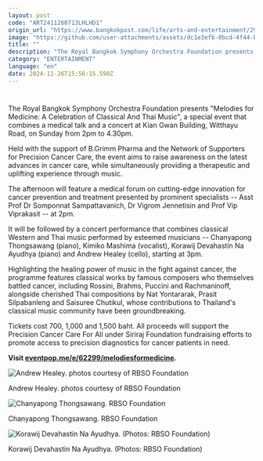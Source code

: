 ```yaml
---
layout: post
code: "ART2411260713LHLHD1"
origin_url: "https://www.bangkokpost.com/life/arts-and-entertainment/2908895/rbso-to-host-concert-for-cancer-care"
image: "https://github.com/user-attachments/assets/dc1e3efb-0bcd-4f44-b64a-7642588b84aa"
title: ""
description: "The Royal Bangkok Symphony Orchestra Foundation presents \"Melodies for Medicine: A Celebration of Classical And Thai Music\", a special event that combines a medical talk and a concert at Kian Gwan Building, Witthayu Road, on Sunday from 2pm to 4.30pm."
category: "ENTERTAINMENT"
language: "en"
date: 2024-11-26T15:56:15.590Z
---
```


# 

The Royal Bangkok Symphony Orchestra Foundation presents "Melodies for Medicine: A Celebration of Classical And Thai Music", a special event that combines a medical talk and a concert at Kian Gwan Building, Witthayu Road, on Sunday from 2pm to 4.30pm.

Held with the support of B.Grimm Pharma and the Network of Supporters for Precision Cancer Care, the event aims to raise awareness on the latest advances in cancer care, while simultaneously providing a therapeutic and uplifting experience through music.

The afternoon will feature a medical forum on cutting-edge innovation for cancer prevention and treatment presented by prominent specialists -- Asst Prof Dr Somponnat Sampattavanich, Dr Vigrom Jennetisin and Prof Vip Viprakasit -- at 2pm.

It will be followed by a concert performance that combines classical Western and Thai music performed by esteemed musicians -- Chanyapong Thongsawang (piano), Kimiko Mashima (vocalist), Korawij Devahastin Na Ayudhya (piano) and Andrew Healey (cello), starting at 3pm.

Highlighting the healing power of music in the fight against cancer, the programme features classical works by famous composers who themselves battled cancer, including Rossini, Brahms, Puccini and Rachmaninoff, alongside cherished Thai compositions by Nat Yontararak, Prasit Silpabanleng and Saisuree Chutikul, whose contributions to Thailand's classical music community have been groundbreaking.

Tickets cost 700, 1,000 and 1,500 baht. All proceeds will support the Precision Cancer Care For All under Siriraj Foundation fundraising efforts to promote access to precision diagnostics for cancer patients in need.

**Visit [eventpop.me/e/62299/melodiesformedicine](http://eventpop.me/e/62299/melodiesformedicine).**

![Andrew Healey. photos courtesy of RBSO Foundation](https://github.com/user-attachments/assets/b9581c2e-692e-40ce-8524-7cb7ed193917)

Andrew Healey. photos courtesy of RBSO Foundation

![Chanyapong Thongsawang. RBSO Foundation](https://github.com/user-attachments/assets/e10b2838-10ee-4a57-9090-1e9574b01d95)

Chanyapong Thongsawang. RBSO Foundation

![Korawij Devahastin Na Ayudhya. (Photos: RBSO Foundation)](https://github.com/user-attachments/assets/c75e5700-ca90-431a-8503-c1ed29b0795e)

Korawij Devahastin Na Ayudhya. (Photos: RBSO Foundation)